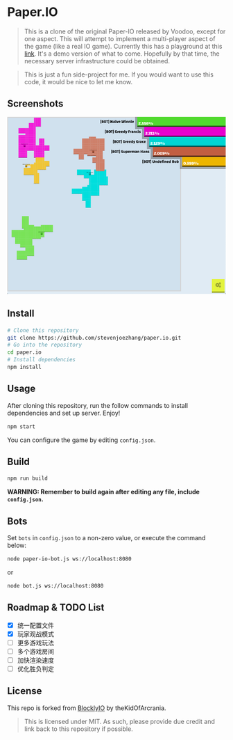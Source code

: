 # Paper.IO

> This is a clone of the original Paper-IO released by Voodoo, except for one aspect. This will attempt to implement a multi-player aspect of the game (like a real IO game). Currently this has a playground at this [link](https://thekidofarcrania.github.io/BlocklyIO). It's a demo version of what to come. Hopefully by that time, the necessary server infrastructure could be obtained.

> This is just a fun side-project for me. If you would want to use this code, it would be nice to let me know.

## Screenshots

![Screenshot](screenshot.png)

## Install

```bash
# Clone this repository
git clone https://github.com/stevenjoezhang/paper.io.git
# Go into the repository
cd paper.io
# Install dependencies
npm install
```

## Usage

After cloning this repository, run the follow commands to install dependencies and set up server. Enjoy!

```bash
npm start
```

You can configure the game by editing `config.json`.

## Build

```bash
npm run build
```

**WARNING: Remember to build again after editing any file, include `config.json`.**

## Bots

Set `bots` in `config.json` to a non-zero value, or execute the command below:

```bash
node paper-io-bot.js ws://localhost:8080
```

or

```bash
node bot.js ws://localhost:8080
```

## Roadmap & TODO List

- [x] 统一配置文件
- [x] 玩家观战模式
- [ ] 更多游戏玩法
- [ ] 多个游戏房间
- [ ] 加快渲染速度
- [ ] 优化胜负判定

## License

This repo is forked from [BlocklyIO](https://github.com/theKidOfArcrania/BlocklyIO) by theKidOfArcrania.

> This is licensed under MIT. As such, please provide due credit and link back to this repository if possible.
